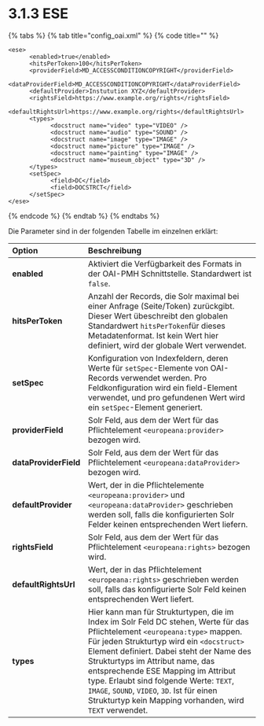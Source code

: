 # 3.1.3 ESE



{% tabs %}
{% tab title="config\_oai.xml" %}
{% code title="" %}
```markup
<ese>
      <enabled>true</enabled>
      <hitsPerToken>100</hitsPerToken>
      <providerField>MD_ACCESSCONDITIONCOPYRIGHT</providerField>
      <dataProviderField>MD_ACCESSCONDITIONCOPYRIGHT</dataProviderField>
      <defaultProvider>Instutution XYZ</defaultProvider>
      <rightsField>https://www.example.org/rights</rightsField>
      <defaultRightsUrl>https://www.example.org/rights</defaultRightsUrl>
      <types>
            <docstruct name="video" type="VIDEO" />
            <docstruct name="audio" type="SOUND" />
            <docstruct name="image" type="IMAGE" />
            <docstruct name="picture" type="IMAGE" />
            <docstruct name="painting" type="IMAGE" />
            <docstruct name="museum_object" type="3D" />
      </types>
      <setSpec>
            <field>DC</field>
            <field>DOCSTRCT</field>
      </setSpec>
</ese>
```
{% endcode %}
{% endtab %}
{% endtabs %}

Die Parameter sind in der folgenden Tabelle im einzelnen erklärt: 

| Option  | Beschreibung |
| :--- | :--- |
| **enabled** | Aktiviert die Verfügbarkeit des Formats in der OAI-PMH Schnittstelle. Standardwert ist `false`. |
| **hitsPerToken** | Anzahl der Records, die Solr maximal bei einer Anfrage \(Seite/Token\) zurückgibt. Dieser Wert übeschreibt den globalen Standardwert `hitsPerToken`für dieses Metadatenformat. Ist kein Wert hier definiert, wird der globale Wert verwendet. |
| **setSpec** | Konfiguration von Indexfeldern, deren Werte für `setSpec`-Elemente von OAI-Records verwendet werden. Pro Feldkonfiguration wird ein field-Element verwendet, und pro gefundenen Wert wird ein `setSpec`-Element generiert. |
| **providerField** | Solr Feld, aus dem der Wert für das Pflichtelement `<europeana:provider>` bezogen wird. |
| **dataProviderField**  | Solr Feld, aus dem der Wert für das Pflichtelement `<europeana:dataProvider>` bezogen wird. |
| **defaultProvider**  | Wert, der in die Pflichtelemente `<europeana:provider>` und `<europeana:dataProvider>` geschrieben werden soll, falls die konfigurierten Solr Felder keinen entsprechenden Wert liefern. |
| **rightsField**  | Solr Feld, aus dem der Wert für das Pflichtelement `<europeana:rights>` bezogen wird. |
| **defaultRightsUrl**  | Wert, der in das Pflichtelement `<europeana:rights>` geschrieben werden soll, falls das konfigurierte Solr Feld keinen entsprechenden Wert liefert. |
| **types**  | Hier kann man für Strukturtypen, die im Index im Solr Feld DC stehen, Werte für das Pflichtelement `<europeana:type>` mappen. Für jeden Strukturtyp wird ein `<docstruct>` Element definiert. Dabei steht der Name des Strukturtyps im Attribut name, das entsprechende ESE Mapping im Attribut type. Erlaubt sind folgende Werte: `TEXT`, `IMAGE`, `SOUND`, `VIDEO`, `3D`. Ist für einen Strukturtyp kein Mapping vorhanden, wird `TEXT` verwendet. |



